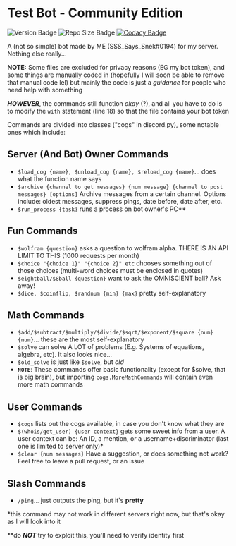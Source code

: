 # Test Bot - Community Edition

![Version Badge](https://img.shields.io/github/v/release/SSS-Says-Snek/community_bot?include_prereleases)
![Repo Size Badge](https://img.shields.io/github/repo-size/SSS-Says-Snek/community_bot?color=%2332a852)
[![Codacy Badge](https://app.codacy.com/project/badge/Grade/d2fa275e87bf40859d1e0bf97bf1bb35)](https://www.codacy.com/gh/SSS-Says-Snek/community_bot/dashboard?utm_source=github.com&amp;utm_medium=referral&amp;utm_content=SSS-Says-Snek/community_bot&amp;utm_campaign=Badge_Grade)

A (not so simple) bot made by ME (SSS_Says_Snek#0194) for my server.
Nothing else really...

**NOTE:** Some files are excluded for privacy reasons (EG my bot token),
and some things are manually coded in (hopefully I will soon be able to remove that manual code lel)
but mainly the code is just a *guidance* for people who need help with something

***HOWEVER***, the commands still function *okay* (?), and all you have to do is to
modify the `with` statement (line 18) so that the file contains your bot token

Commands are divided into classes ("cogs" in discord.py), some notable ones which include:

## Server (And Bot) Owner Commands
- `$load_cog {name}, $unload_cog {name}, $reload_cog {name}`... does what the function name says
- `$archive {channel to get messages} {num message} {channel to post messages} [options]` Archive messages
from a certain channel. Options include: oldest messages, suppress pings, date before, date after, etc.
- `$run_process {task}` runs a process on bot owner's PC**

## Fun Commands
- `$wolfram {question}` asks a question to wolfram alpha. THERE IS AN API LIMIT TO THIS (1000 requests per month)
- `$choice "{choice 1}" "{choice 2}" etc` chooses something out of those choices (multi-word choices must be enclosed in quotes)
- `$eightball/$8ball {question}` want to ask the OMNISCIENT ball? Ask away!
- `$dice, $coinflip, $randnum {min} {max}` pretty self-explanatory

## Math Commands
- `$add/$subtract/$multiply/$divide/$sqrt/$exponent/$square {num} {num}`... these are the most self-explanatory
- `$solve` can solve A LOT of problems (E.g. Systems of equations, algebra, etc). It also looks nice...
- `$old_solve` is just like `$solve`, but *old*
- **`NOTE`**: These commands offer basic functionality (except for $solve, that is big brain),
but importing `cogs.MoreMathCommands` will contain even more math commands

## User Commands
- `$cogs` lists out the cogs available, in case you don't know what they are
- `$(whois/get_user) {user context}` gets some sweet info from a user. A user context can be: An ID, a mention, or a username+discriminator (last one is limited to server only)*
- `$clear {num messages}`
Have a suggestion, or does something not work? Feel free to leave a pull request, or an issue

## Slash Commands
- `/ping`... just outputs the ping, but it's **pretty**


*this command may not work in different servers right now, but that's okay as I will look into it

**do ***NOT*** try to exploit this, you'll need to verify identity first